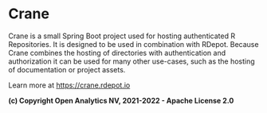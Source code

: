 # Crane

Crane is a small Spring Boot project used for hosting authenticated R
Repositories. It is designed to be used in combination with RDepot. Because
Crane combines the hosting of directories with authentication and authorization
it can be used for many other use-cases, such as the hosting of documentation or
project assets.

Learn more at https://crane.rdepot.io

**(c) Copyright Open Analytics NV, 2021-2022 - Apache License 2.0**
